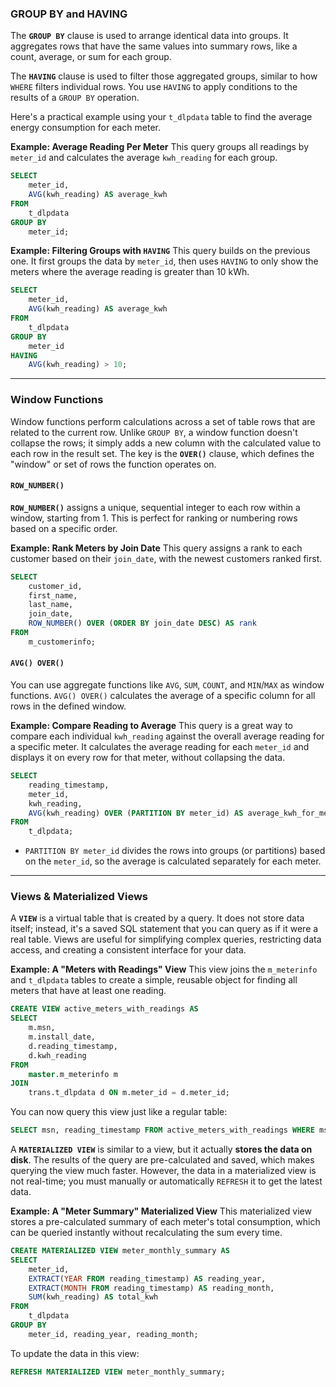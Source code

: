 ### **GROUP BY and HAVING**

The **`GROUP BY`** clause is used to arrange identical data into groups. It aggregates rows that have the same values into summary rows, like a count, average, or sum for each group.

The **`HAVING`** clause is used to filter those aggregated groups, similar to how `WHERE` filters individual rows. You use `HAVING` to apply conditions to the results of a `GROUP BY` operation.

Here's a practical example using your `t_dlpdata` table to find the average energy consumption for each meter.

**Example: Average Reading Per Meter**
This query groups all readings by `meter_id` and calculates the average `kwh_reading` for each group.

```sql
SELECT
    meter_id,
    AVG(kwh_reading) AS average_kwh
FROM
    t_dlpdata
GROUP BY
    meter_id;
```

**Example: Filtering Groups with `HAVING`**
This query builds on the previous one. It first groups the data by `meter_id`, then uses `HAVING` to only show the meters where the average reading is greater than 10 kWh.

```sql
SELECT
    meter_id,
    AVG(kwh_reading) AS average_kwh
FROM
    t_dlpdata
GROUP BY
    meter_id
HAVING
    AVG(kwh_reading) > 10;
```

-----

### **Window Functions**

Window functions perform calculations across a set of table rows that are related to the current row. Unlike `GROUP BY`, a window function doesn't collapse the rows; it simply adds a new column with the calculated value to each row in the result set. The key is the **`OVER()`** clause, which defines the "window" or set of rows the function operates on.

#### **`ROW_NUMBER()`**

**`ROW_NUMBER()`** assigns a unique, sequential integer to each row within a window, starting from 1. This is perfect for ranking or numbering rows based on a specific order.

**Example: Rank Meters by Join Date**
This query assigns a rank to each customer based on their `join_date`, with the newest customers ranked first.

```sql
SELECT
    customer_id,
    first_name,
    last_name,
    join_date,
    ROW_NUMBER() OVER (ORDER BY join_date DESC) AS rank
FROM
    m_customerinfo;
```

#### **`AVG() OVER()`**

You can use aggregate functions like `AVG`, `SUM`, `COUNT`, and `MIN`/`MAX` as window functions. `AVG() OVER()` calculates the average of a specific column for all rows in the defined window.

**Example: Compare Reading to Average**
This query is a great way to compare each individual `kwh_reading` against the overall average reading for a specific meter. It calculates the average reading for each `meter_id` and displays it on every row for that meter, without collapsing the data.

```sql
SELECT
    reading_timestamp,
    meter_id,
    kwh_reading,
    AVG(kwh_reading) OVER (PARTITION BY meter_id) AS average_kwh_for_meter
FROM
    t_dlpdata;
```

  * `PARTITION BY meter_id` divides the rows into groups (or partitions) based on the `meter_id`, so the average is calculated separately for each meter.

-----

### **Views & Materialized Views**

A **`VIEW`** is a virtual table that is created by a query. It does not store data itself; instead, it's a saved SQL statement that you can query as if it were a real table. Views are useful for simplifying complex queries, restricting data access, and creating a consistent interface for your data.

**Example: A "Meters with Readings" View**
This view joins the `m_meterinfo` and `t_dlpdata` tables to create a simple, reusable object for finding all meters that have at least one reading.

```sql
CREATE VIEW active_meters_with_readings AS
SELECT
    m.msn,
    m.install_date,
    d.reading_timestamp,
    d.kwh_reading
FROM
    master.m_meterinfo m
JOIN
    trans.t_dlpdata d ON m.meter_id = d.meter_id;
```

You can now query this view just like a regular table:

```sql
SELECT msn, reading_timestamp FROM active_meters_with_readings WHERE msn = 'MSN1001';
```

A **`MATERIALIZED VIEW`** is similar to a view, but it actually **stores the data on disk**. The results of the query are pre-calculated and saved, which makes querying the view much faster. However, the data in a materialized view is not real-time; you must manually or automatically `REFRESH` it to get the latest data.

**Example: A "Meter Summary" Materialized View**
This materialized view stores a pre-calculated summary of each meter's total consumption, which can be queried instantly without recalculating the sum every time.

```sql
CREATE MATERIALIZED VIEW meter_monthly_summary AS
SELECT
    meter_id,
    EXTRACT(YEAR FROM reading_timestamp) AS reading_year,
    EXTRACT(MONTH FROM reading_timestamp) AS reading_month,
    SUM(kwh_reading) AS total_kwh
FROM
    t_dlpdata
GROUP BY
    meter_id, reading_year, reading_month;
```

To update the data in this view:

```sql
REFRESH MATERIALIZED VIEW meter_monthly_summary;
```